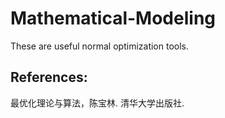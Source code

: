 # Mathematical-Modeling
These are useful normal optimization tools.

## References:
最优化理论与算法，陈宝林. 清华大学出版社.
